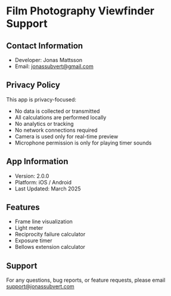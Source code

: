# Film Photography Viewfinder Support

## Contact Information
- Developer: Jonas Mattsson
- Email: jonassubvert@gmail.com


## Privacy Policy
This app is privacy-focused:
- No data is collected or transmitted
- All calculations are performed locally
- No analytics or tracking
- No network connections required
- Camera is used only for real-time preview
- Microphone permission is only for playing timer sounds

## App Information
- Version: 2.0.0
- Platform: iOS / Android
- Last Updated: March 2025

## Features
- Frame line visualization
- Light meter
- Reciprocity failure calculator
- Exposure timer
- Bellows extension calculator

## Support
For any questions, bug reports, or feature requests, please email support@jonassubvert.com 
